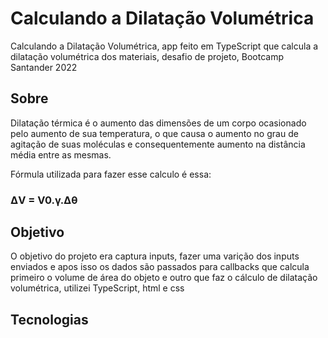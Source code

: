 # Calculando a Dilatação Volumétrica

Calculando a Dilatação Volumétrica, app feito em TypeScript que calcula a dilatação volumétrica dos materiais, desafio de projeto, Bootcamp Santander 2022 

## Sobre

Dilatação térmica é o aumento das dimensões de um corpo ocasionado pelo aumento de sua temperatura, o que causa o aumento no grau de agitação de suas moléculas e consequentemente aumento na distância média entre as mesmas.

Fórmula utilizada para fazer esse calculo é essa:
### ΔV = V0.γ.Δθ

## Objetivo 

O objetivo do projeto era captura inputs, fazer uma varição dos inputs enviados e apos isso os dados são passados para callbacks que calcula primeiro o volume de área do objeto e outro que faz o cálculo de dilatação volumétrica, utilizei TypeScript, html e css

## Tecnologias 
